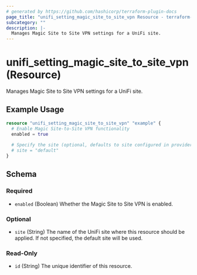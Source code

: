 ```yaml
---
# generated by https://github.com/hashicorp/terraform-plugin-docs
page_title: "unifi_setting_magic_site_to_site_vpn Resource - terraform-provider-unifi"
subcategory: ""
description: |-
  Manages Magic Site to Site VPN settings for a UniFi site.
---
```


# unifi_setting_magic_site_to_site_vpn (Resource)

Manages Magic Site to Site VPN settings for a UniFi site.

## Example Usage

```terraform
resource "unifi_setting_magic_site_to_site_vpn" "example" {
  # Enable Magic Site-to-Site VPN functionality
  enabled = true
  
  # Specify the site (optional, defaults to site configured in provider, otherwise "default")
  # site = "default"
}
```

<!-- schema generated by tfplugindocs -->
## Schema

### Required

- `enabled` (Boolean) Whether the Magic Site to Site VPN is enabled.

### Optional

- `site` (String) The name of the UniFi site where this resource should be applied. If not specified, the default site will be used.

### Read-Only

- `id` (String) The unique identifier of this resource.
